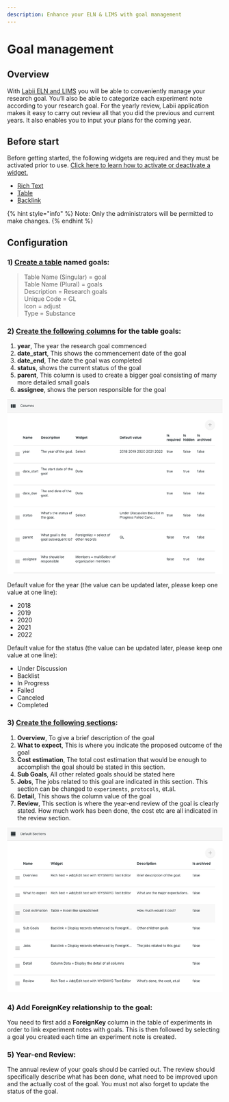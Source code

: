 ```yaml
---
description: Enhance your ELN & LIMS with goal management
---
```


# Goal management

## Overview

With [Labii ELN and LIMS](https://www.labii.com) you will be able to conveniently manage your research goal. You’ll also be able to categorize each experiment note according to your research goal. For the yearly review, Labii application makes it easy to carry out review all that you did the previous and current years. It also enables you to input your plans for the coming year.   

## Before start

Before getting started, the following widgets are required and they must be activated prior to use.  [Click here to learn how to activate or deactivate a widget. ](../settings/widgets.md)

* [Rich Text](../widgets/text.md)
* [Table](../widgets/table.md)
* [Backlink](../widgets/foreign-key-relationships.md)

{% hint style="info" %}
Note: Only the administrators will be permitted to make changes.
{% endhint %}

## Configuration

### 1\) [Create a table](../settings/tables.md#add-a-table) named **goals**:

> Table Name \(Singular\) = goal  
> Table Name \(Plural\) = goals  
> Description = Research goals  
> Unique Code = GL  
> Icon = adjust  
> Type = Substance

### 2\) [Create the following **columns**](../settings/tables.md#customize-column) for the table **goals:**

1. **year**, The year the research goal commenced
2. **date\_start**, This shows the commencement date of the goal
3. **date\_end**, The date the goal was completed
4. **status**, shows the current status of the goal
5. **parent**, This column is used to create a bigger goal consisting of many more detailed small goals
6. **assignee**, shows the person responsible for the goal

![Column settings for Goals](../.gitbook/assets/goal-columns-labii-eln-lims.png)

Default value for the year \(the value can be updated later, please keep one value at one line\):

* 2018
* 2019
* 2020
* 2021
* 2022

Default value for the status \(the value can be updated later, please keep one value at one line\):

* Under Discussion
* Backlist
* In Progress
* Failed
* Canceled
* Completed

### 3\) [Create the following **sections**](../settings/tables.md#customize-default-sections):

1. **Overview**, To give a brief description of the goal
2. **What to expect**, This is where you indicate the proposed outcome of the goal
3. **Cost estimation**, The total cost estimation that would be enough to accomplish the goal should be stated in this section.
4. **Sub Goals**, All other related goals should be stated here
5. **Jobs**, The jobs related to this goal are indicated in this section. This section can be changed to `experiments`, `protocols`, et.al.
6. **Detail**, This shows the column value of the goal
7. **Review**, This section is where the year-end review of the goal is clearly stated. How much work has been done, the cost etc are all indicated in the review section.

![Default sections of goal](../.gitbook/assets/goal-sections-labii-eln-lims.png)

### 4\) Add ForeignKey relationship to the goal:

You need to first add a **ForeignKey** column in the table of experiments in order to link experiment notes with goals. This is then followed by selecting a goal you created each time an experiment note is created.

### 5\) Year-end Review:

The annual review of your goals should be carried out. The review should specifically describe what has been done, what need to be improved upon and the actually cost of the goal. You must not also forget to update the status of the goal.


